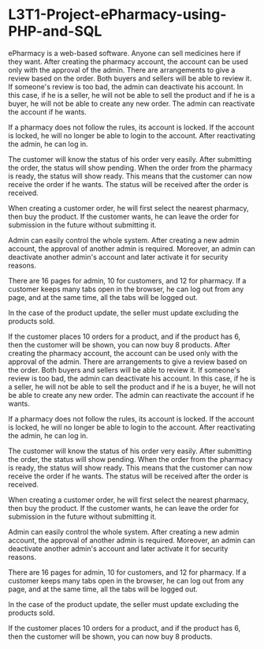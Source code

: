 # L3T1-Project-ePharmacy-using-PHP-and-SQL
ePharmacy is a web-based software. Anyone can sell medicines here if they want. After creating the pharmacy account, the account can be used only with the approval of the admin. There are arrangements to give a review based on the order. Both buyers and sellers will be able to review it. If someone's review is too bad, the admin can deactivate his account. In this case, if he is a seller, he will not be able to sell the product and if he is a buyer, he will not be able to create any new order. The admin can reactivate the account if he wants.

If a pharmacy does not follow the rules, its account is locked. If the account is locked, he will no longer be able to login to the account. After reactivating the admin, he can log in.

The customer will know the status of his order very easily. After submitting the order, the status will show pending. When the order from the pharmacy is ready, the status will show ready. This means that the customer can now receive the order if he wants. The status will be received after the order is received.

When creating a customer order, he will first select the nearest pharmacy, then buy the product. If the customer wants, he can leave the order for submission in the future without submitting it.

Admin can easily control the whole system. After creating a new admin account, the approval of another admin is required. Moreover, an admin can deactivate another admin's account and later activate it for security reasons.

There are 16 pages for admin, 10 for customers, and 12 for pharmacy. If a customer keeps many tabs open in the browser, he can log out from any page, and at the same time, all the tabs will be logged out.

In the case of the product update, the seller must update excluding the products sold.

If the customer places 10 orders for a product, and if the product has 6, then the customer will be shown, you can now buy 8 products. After creating the pharmacy account, the account can be used only with the approval of the admin. There are arrangements to give a review based on the order. Both buyers and sellers will be able to review it. If someone's review is too bad, the admin can deactivate his account. In this case, if he is a seller, he will not be able to sell the product and if he is a buyer, he will not be able to create any new order. The admin can reactivate the account if he wants.

If a pharmacy does not follow the rules, its account is locked. If the account is locked, he will no longer be able to login to the account. After reactivating the admin, he can log in.

The customer will know the status of his order very easily. After submitting the order, the status will show pending. When the order from the pharmacy is ready, the status will show ready. This means that the customer can now receive the order if he wants. The status will be received after the order is received.

When creating a customer order, he will first select the nearest pharmacy, then buy the product. If the customer wants, he can leave the order for submission in the future without submitting it.

Admin can easily control the whole system. After creating a new admin account, the approval of another admin is required. Moreover, an admin can deactivate another admin's account and later activate it for security reasons.

There are 16 pages for admin, 10 for customers, and 12 for pharmacy. If a customer keeps many tabs open in the browser, he can log out from any page, and at the same time, all the tabs will be logged out.

In the case of the product update, the seller must update excluding the products sold.

If the customer places 10 orders for a product, and if the product has 6, then the customer will be shown, you can now buy 8 products.
